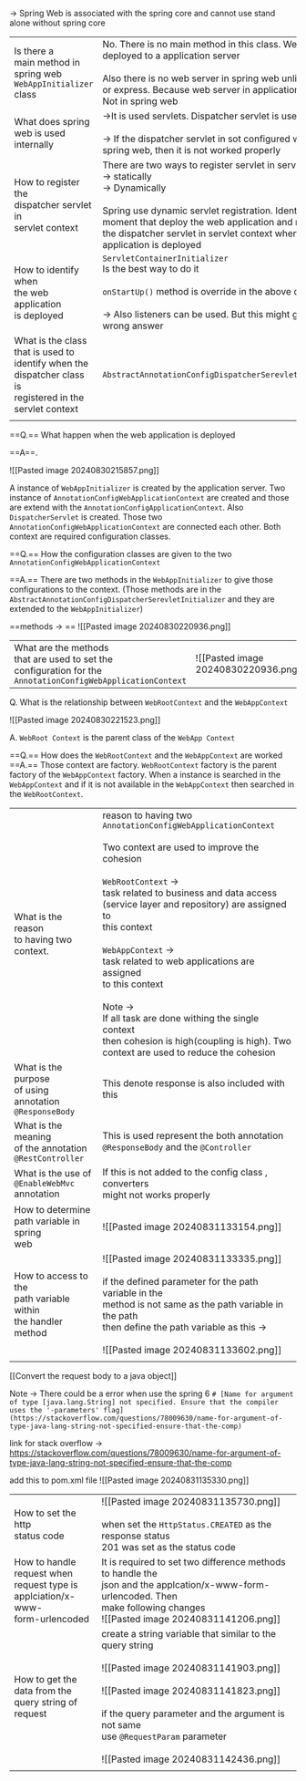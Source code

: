 
-> Spring Web is associated with the spring core and cannot use stand alone without spring core

|                                                                                                                              |                                                                                                                                                                                                                                                                                                     |
| ---------------------------------------------------------------------------------------------------------------------------- | --------------------------------------------------------------------------------------------------------------------------------------------------------------------------------------------------------------------------------------------------------------------------------------------------- |
| Is there a <br>main method in <br>spring web <br>`WebAppInitializer`<br>class                                                | No. There is no main method in this class. Web app is<br> deployed to a application server <br><br>Also there is no web server in spring web unlike nest<br>or express. Because web server in application server.<br>Not in spring web<br>                                                          |
| What does spring<br>web is used internally                                                                                   | ->It is used servlets. Dispatcher servlet is used internally<br><br>-> If the dispatcher servlet in sot configured wit the <br>spring web, then it is not worked properly                                                                                                                           |
| How to register the <br>dispatcher servlet in<br>servlet context                                                             | There are two ways to register servlet in servlet context<br>-> statically<br>-> Dynamically<br><br>Spring use dynamic servlet registration. Identify the <br>moment that deploy the web application and register <br>the dispatcher servlet in servlet context when the<br>application is deployed |
| How to identify when<br>the web application <br>is deployed                                                                  | `ServletContainerInitializer`<br>Is the best way to do it<br><br>`onStartUp()` method is override in the above class<br><br>-> Also listeners can be used. But this might give the wrong answer                                                                                                     |
| What is the class <br>that is used to <br>identify when the <br>dispatcher class is <br>registered in the<br>servlet context | `AbstractAnnotationConfigDispatcherSerevletInitializer`                                                                                                                                                                                                                                             |
|                                                                                                                              |                                                                                                                                                                                                                                                                                                     |


==Q.== What happen when the web application is deployed 

==A==. 

![[Pasted image 20240830215857.png]]

A instance of `WebAppInitializer` is created by the application server. Two instance of `AnnotationConfigWebApplicationContext` are created and those are extend with the `AnnotationConfigApplicationContext`. Also `DispatcherServlet`  is created. Those two `AnnotationConfigWebApplicationContext` are connected each other. Both context are required configuration classes.  

==Q.== How the configuration classes are given to the two `AnnotationConfigWebApplicationContext` 

==A.== There are two methods in the `WebAppInitializer` to  give those configurations to the context. (Those methods are in the `AbstractAnnotationConfigDispatcherSerevletInitializer` and they are extended to the `WebAppInitializer`)

==methods -> ==
![[Pasted image 20240830220936.png]]

|                                                                                                                         |                                      |
| ----------------------------------------------------------------------------------------------------------------------- | ------------------------------------ |
| What are the methods <br>that are used to set the <br>configuration for the <br>`AnnotationConfigWebApplicationContext` | ![[Pasted image 20240830220936.png]] |

Q. What is the relationship between `WebRootContext` and the `WebAppContext` 

![[Pasted image 20240830221523.png]]

A. `WebRoot Context` is the parent class of the `WebApp Context`

==Q.== How does the  `WebRootContext` and the `WebAppContext` are worked
==A.== Those context are factory. `WebRootContext` factory is the parent factory of the `WebAppContext` factory. When a instance is searched in the `WebAppContext` and if it is not available in the `WebAppContext` then searched in the `WebRootContext`.




|                                                                    |                                                                                                                                                                                                                                                                                                                                                                                                                                                                                                                            |
| ------------------------------------------------------------------ | -------------------------------------------------------------------------------------------------------------------------------------------------------------------------------------------------------------------------------------------------------------------------------------------------------------------------------------------------------------------------------------------------------------------------------------------------------------------------------------------------------------------------- |
| What is the reason <br>to having two context.<br>                  | reason to having two<br>`AnnotationConfigWebApplicationContext`<br><br>Two context are used to improve the cohesion<br><br>`WebRootContext` -> <br>task related to business and data access<br>(service layer and repository) are assigned to<br>this context<br><br>`WebAppContext` -><br>task related to web applications are assigned<br>to this context<br><br>Note -> <br>If all task are done withing the single context<br>then cohesion is high(coupling is high). Two <br>context are used to reduce the cohesion |
| What is the purpose <br>of using annotation<br>`@ResponseBody`     | This denote response is also included with this                                                                                                                                                                                                                                                                                                                                                                                                                                                                            |
| What is the meaning<br>of the annotation<br>`@RestController`      | This is used represent the both annotation<br>`@ResponseBody` and the `@Controller`                                                                                                                                                                                                                                                                                                                                                                                                                                        |
| What is the use of <br>`@EnableWebMvc`<br>annotation               | If this is not added to the config class , converters <br>might not works properly                                                                                                                                                                                                                                                                                                                                                                                                                                         |
| How to determine <br>path variable in spring<br>web                | ![[Pasted image 20240831133154.png]]                                                                                                                                                                                                                                                                                                                                                                                                                                                                                       |
| How to access to the<br>path variable within<br>the handler method | ![[Pasted image 20240831133335.png]]<br><br>if the defined parameter for the path variable in the <br>method is not  same as the path variable in the path<br>then define the path variable as this -><br><br>![[Pasted image 20240831133602.png]]                                                                                                                                                                                                                                                                         |
|                                                                    |                                                                                                                                                                                                                                                                                                                                                                                                                                                                                                                            |
[[Convert the request body to a java object]]

Note -> There could be a error when use the spring 6
`# [Name for argument of type [java.lang.String] not specified. Ensure that the compiler uses the '-parameters' flag](https://stackoverflow.com/questions/78009630/name-for-argument-of-type-java-lang-string-not-specified-ensure-that-the-comp)`

link for stack overflow ->
https://stackoverflow.com/questions/78009630/name-for-argument-of-type-java-lang-string-not-specified-ensure-that-the-comp

add this to pom.xml file
![[Pasted image 20240831135330.png]]


|                                                                                            |                                                                                                                                                                                                                                                                                               |
| ------------------------------------------------------------------------------------------ | --------------------------------------------------------------------------------------------------------------------------------------------------------------------------------------------------------------------------------------------------------------------------------------------- |
| How to set the http <br>status code                                                        | ![[Pasted image 20240831135730.png]]<br><br>when set the `HttpStatus.CREATED` as the response status<br>201 was set as the status code                                                                                                                                                        |
| How to handle<br>request when <br>request type is<br>applciation/x-www-<br>form-urlencoded | It is required to set two difference methods to handle the <br>json and the applcation/x-www-form-urlencoded. Then <br>make following changes<br>![[Pasted image 20240831141206.png]]                                                                                                         |
| How to get the <br>data from the<br>query string of <br>request                            | create a string variable that similar to the query string<br><br>![[Pasted image 20240831141903.png]]<br><br>![[Pasted image 20240831141823.png]]<br><br>if the query parameter and the argument is not same<br>use `@RequestParam` parameter<br><br>![[Pasted image 20240831142436.png]]<br> |
|                                                                                            |                                                                                                                                                                                                                                                                                               |
